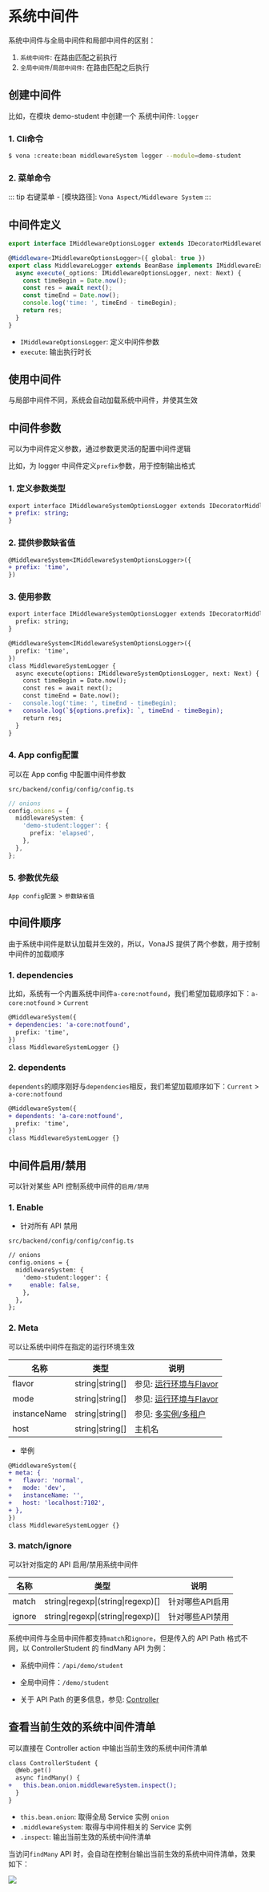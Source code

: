 # 系统中间件

系统中间件与全局中间件和局部中间件的区别：

1. `系统中间件`: 在路由匹配之前执行
2. `全局中间件`/`局部中间件`: 在路由匹配之后执行

## 创建中间件

比如，在模块 demo-student 中创建一个 系统中间件: `logger`

### 1. Cli命令

``` bash
$ vona :create:bean middlewareSystem logger --module=demo-student
```

### 2. 菜单命令

::: tip
右键菜单 - [模块路径]: `Vona Aspect/Middleware System`
:::

## 中间件定义

``` typescript
export interface IMiddlewareOptionsLogger extends IDecoratorMiddlewareOptionsGlobal {}

@Middleware<IMiddlewareOptionsLogger>({ global: true })
export class MiddlewareLogger extends BeanBase implements IMiddlewareExecute {
  async execute(_options: IMiddlewareOptionsLogger, next: Next) {
    const timeBegin = Date.now();
    const res = await next();
    const timeEnd = Date.now();
    console.log('time: ', timeEnd - timeBegin);
    return res;
  }
}
```

- `IMiddlewareOptionsLogger`: 定义中间件参数
- `execute`: 输出执行时长

## 使用中间件

与局部中间件不同，系统会自动加载系统中间件，并使其生效

## 中间件参数

可以为中间件定义参数，通过参数更灵活的配置中间件逻辑

比如，为 logger 中间件定义`prefix`参数，用于控制输出格式

### 1. 定义参数类型

``` diff
export interface IMiddlewareSystemOptionsLogger extends IDecoratorMiddlewareSystemOptions {
+ prefix: string;
}
```

### 2. 提供参数缺省值

``` diff
@MiddlewareSystem<IMiddlewareSystemOptionsLogger>({
+ prefix: 'time',
})
```

### 3. 使用参数

``` diff
export interface IMiddlewareSystemOptionsLogger extends IDecoratorMiddlewareSystemOptions {
  prefix: string;
}

@MiddlewareSystem<IMiddlewareSystemOptionsLogger>({
  prefix: 'time',
})
class MiddlewareSystemLogger {
  async execute(options: IMiddlewareSystemOptionsLogger, next: Next) {
    const timeBegin = Date.now();
    const res = await next();
    const timeEnd = Date.now();
-   console.log('time: ', timeEnd - timeBegin);    
+   console.log(`${options.prefix}: `, timeEnd - timeBegin);
    return res;
  }
}
```

### 4. App config配置

可以在 App config 中配置中间件参数

`src/backend/config/config/config.ts`

``` typescript
// onions
config.onions = {
  middlewareSystem: {
    'demo-student:logger': {
      prefix: 'elapsed',
    },
  },
};
```

### 5. 参数优先级

`App config配置` > `参数缺省值`

## 中间件顺序

由于系统中间件是默认加载并生效的，所以，VonaJS 提供了两个参数，用于控制中间件的加载顺序

### 1. dependencies

比如，系统有一个内置系统中间件`a-core:notfound`，我们希望加载顺序如下：`a-core:notfound` > `Current`

``` diff
@MiddlewareSystem({
+ dependencies: 'a-core:notfound',
  prefix: 'time',
})
class MiddlewareSystemLogger {}
```

### 2. dependents

`dependents`的顺序刚好与`dependencies`相反，我们希望加载顺序如下：`Current` > `a-core:notfound`

``` diff
@MiddlewareSystem({
+ dependents: 'a-core:notfound',
  prefix: 'time',
})
class MiddlewareSystemLogger {}
```

## 中间件启用/禁用

可以针对某些 API 控制系统中间件的`启用/禁用`

### 1. Enable

* 针对所有 API 禁用

`src/backend/config/config/config.ts`

``` diff
// onions
config.onions = {
  middlewareSystem: {
    'demo-student:logger': {
+     enable: false,
    },
  },
};
```

### 2. Meta

可以让系统中间件在指定的运行环境生效

|名称|类型|说明|
|--|--|--|
|flavor|string\|string[]|参见: [运行环境与Flavor](../../env-config/mode-flavor/introduction.md)|
|mode|string\|string[]|参见: [运行环境与Flavor](../../env-config/mode-flavor/introduction.md)|
|instanceName|string\|string[]|参见: [多实例/多租户](../../env-config/instance/introduction.md)|
|host|string\|string[]|主机名|

* 举例

``` diff
@MiddlewareSystem({
+ meta: {
+   flavor: 'normal',
+   mode: 'dev',
+   instanceName: '',
+   host: 'localhost:7102',
+ },
})
class MiddlewareSystemLogger {}
```

### 3. match/ignore
    
可以针对指定的 API 启用/禁用系统中间件

|名称|类型|说明|
|--|--|--|
|match|string\|regexp\|(string\|regexp)[]|针对哪些API启用|
|ignore|string\|regexp\|(string\|regexp)[]|针对哪些API禁用|

系统中间件与全局中间件都支持`match`和`ignore`，但是传入的 API Path 格式不同，以 ControllerStudent 的 findMany API 为例：

- 系统中间件：`/api/demo/student`
- 全局中间件：`/demo/student`

- 关于 API Path 的更多信息，参见: [Controller](../../essentials/api/controller.md)

## 查看当前生效的系统中间件清单

可以直接在 Controller action 中输出当前生效的系统中间件清单

``` diff
class ControllerStudent {
  @Web.get()
  async findMany() {
+   this.bean.onion.middlewareSystem.inspect();
  }
}
```

- `this.bean.onion`: 取得全局 Service 实例 `onion`
- `.middlewareSystem`: 取得与中间件相关的 Service 实例
- `.inspect`: 输出当前生效的系统中间件清单

当访问`findMany` API 时，会自动在控制台输出当前生效的系统中间件清单，效果如下：

![](../../../assets/img/aop/middleware-2.png)
